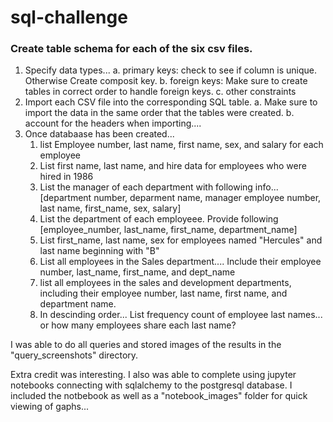 # sql-challenge

### Create table schema for each of the six csv files.
1. Specify data types... 
	a. primary keys: check to see if column is unique. Otherwise Create composit key. 
	b. foreign keys: Make sure to create tables in correct order to handle foreign keys.
	c. other constraints
2. Import each CSV file into the corresponding SQL table. 
	a. Make sure to import the data in the same order that the tables were created.
	b. account for the headers when importing....
3. Once databaase has been created...
	1. list Employee number, last name, first name, sex, and salary for each employee
	2. List first name, last name, and hire data for employees who were hired in 1986
	3. List the manager of each department with following info...[department number, deparment name, manager employee number, last name, first_name, sex, salary]
	4. List the department of each employeee. Provide following [employee_number, last_name, first_name, department_name]
	5. List first_name, last name, sex for employees named "Hercules" and last name beginning with "B"
	6. List all employees in the Sales department.... Include their employee number, last_name, first_name, and dept_name
	7. list all employees in the sales and development departments, including their employee number, last name, first name, and department name. 
	8. In descinding order... List frequency count of employee last names... or how many employees share each last name?  


I was able to do all queries and stored images of the results in the "query_screenshots" directory. 

Extra credit was interesting. I also was able to complete using jupyter notebooks connecting with sqlalchemy to the postgresql database. I included the notbebook as well as a "notebook_images" folder for quick viewing of gaphs... 
